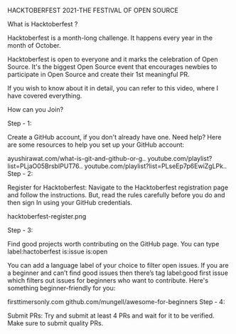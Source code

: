 HACKTOBERFEST 2021-THE FESTIVAL OF OPEN SOURCE



What is Hacktoberfest ?

Hacktoberfest is a month-long challenge. It happens every year in the month of October.

Hacktoberfest is open to everyone and it marks the celebration of Open Source. It's the biggest Open Source event that encourages newbies to participate in Open Source and create their 1st meaningful PR.

If you wish to know about it in detail, you can refer to this video, where I have covered everything.



How can you Join?

Step - 1:

Create a GitHub account, if you don't already have one. Need help? Here are some resources to help you set up your GitHub account:

ayushirawat.com/what-is-git-and-github-or-g..
youtube.com/playlist?list=PLjaO05BrsbIPUT76..
youtube.com/playlist?list=PLseEp7p6EwiZgLPk..
Step - 2:

Register for Hacktoberfest: Navigate to the Hacktoberfest registration page and follow the instructions. But, read the rules carefully before you do and then sign In using your GitHub credentials.

hacktoberfest-register.png

Step - 3:

Find good projects worth contributing on the GitHub page. You can type label:hactoberfest is:issue is:open

You can add a language label of your choice to filter open issues. If you are a beginner and can’t find good issues then there’s tag label:good first issue which filters out issues for beginners who want to contribute.
Here's something beginner-friendly for you:

firsttimersonly.com
github.com/mungell/awesome-for-beginners
Step - 4:

Submit PRs: Try and submit at least 4 PRs and wait for it to be verified. Make sure to submit quality PRs.

